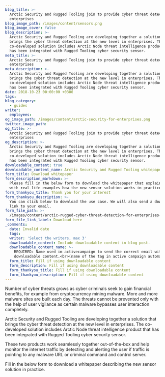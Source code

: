 ```yaml
---
blog_title: >-
  Arctic Security and Rugged Tooling join to provide cyber threat detection for
  enterprises
blog_image_path: /images/content/sensors.png
blog_image_cover: false
blog_description: >-
  Arctic Security and Rugged Tooling are developing together a solution that
  brings the cyber threat detection at the new level in enterprises. The
  co-developed solution includes Arctic Node threat intelligence product that
  has been integrated with Rugged Tooling cyber security sensor.
meta_title: >-
  Arctic Security and Rugged Tooling join to provide cyber threat detection for
  enterprises
meta_description: >-
  Arctic Security and Rugged Tooling are developing together a solution that
  brings the cyber threat detection at the new level in enterprises. The
  co-developed solution includes Arctic Node threat intelligence product that
  has been integrated with Rugged Tooling cyber security sensor.
date: 2018-10-23 00:00:00 +0300
tags:
blog_category:
  - guides
writer:
  employees:
og_image_path: /images/content/arctic-security-for-enterprises.png
twitter_image_path:
og_title: >-
  Arctic Security and Rugged Tooling join to provide cyber threat detection for
  enterprises
og_description: >-
  Arctic Security and Rugged Tooling are developing together a solution that
  brings the cyber threat detection at the new level in enterprises. The
  co-developed solution includes Arctic Node threat intelligence product that
  has been integrated with Rugged Tooling cyber security sensor.
downloadable_content: true
downloadable_content_name: Arctic Security and Rugged Tooling whitepaper
form_title: Download whitepaper
form_description_markdown: >-
  Please fill in the below form to download the whitepaper that explains you
  with real-life examples how the new sensor solution works in practice.
form_thankyou_title: Thank you for your interest
form_thankyou_description: >-
  You can click below to download the use case. We will also send a download
  link to your email.
form_file_path: >-
  /images/content/arctic-rugged-cyber-threat-detection-for-enterprises-whitepaper.pdf
form_file_link_label: Download here
_comments:
  date: Invalid date
  tags:
  writer: 'Select the writers, max 3'
  downloadable_content: Include downloadable content in blog post.
  downloadable_content_name: >-
    REQUIRED: Name used in activecampaign to send the correct email with
    downloadable content.<br>(name of the tag in active campaign automation)
  form_title: Fill if using downloadable content
  form_description: Fill if using downloadable content
  form_thankyou_title: Fill if using downloadable content
  form_thankyou_description: Fill if using downloadable content
---
```


Number of cyber threats grows as cyber criminals seek to gain financial benefits, for example from cryptocurrency mining malware. More and more malware sites are built each day. The threats cannot be prevented only with the help of user vigilance as certain malware bypasses user interaction completely.

Arctic Security and Rugged Tooling are developing together a solution that brings the cyber threat detection at the new level in enterprises. The co-developed solution includes Arctic Node threat intelligence product that has been integrated with Rugged Tooling cyber security sensor.

These two products work seamlessly together out-of-the-box and help monitor the internet traffic by detecting and alerting the user if traffic is pointing to any malware URL or criminal command and control server.

Fill in the below form to download a whitepaper describing the new sensor solution in practice.&nbsp;